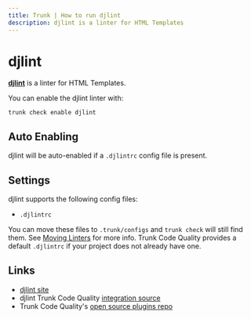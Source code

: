 ```yaml
---
title: Trunk | How to run djlint
description: djlint is a linter for HTML Templates
---
```


# djlint

[**djlint**](https://github.com/Riverside-Healthcare/djlint#readme) is a linter for HTML Templates.

You can enable the djlint linter with:

```shell
trunk check enable djlint
```

## Auto Enabling

djlint will be auto-enabled if a `.djlintrc` config file is present.

## Settings

djlint supports the following config files:

* `.djlintrc`

You can move these files to `.trunk/configs` and `trunk check` will still find them. See [Moving Linters](../configure-linters.md#moving-linters) for more info. Trunk Code Quality provides a default `.djlintrc` if your project does not already have one.

## Links

* [djlint site](https://github.com/Riverside-Healthcare/djlint#readme)
* djlint Trunk Code Quality [integration source](https://github.com/trunk-io/plugins/tree/main/linters/djlint)
* Trunk Code Quality's [open source plugins repo](https://github.com/trunk-io/plugins/tree/main)
